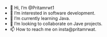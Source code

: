 - 👋 Hi, I’m @Pritamrwt1
- 👀 I’m interested in software development.
- 🌱 I’m currently learning Java.
- 💞️ I’m looking to collaborate on Jave projects.
- 📫 How to reach me on insta@pritamrwat.

<!---
Pritamrwt1/Pritamrwt1 is a ✨ special ✨ repository because its `README.md` (this file) appears on your GitHub profile.
You can click the Preview link to take a look at your changes.
--->
